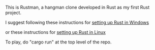 This is Rustman, a hangman clone developed in Rust as my first Rust project.

I suggest following these instructions for [setting up Rust in Windows](https://learn.microsoft.com/en-us/windows/dev-environment/rust/setup)

or these instructions for [setting up Rust in Linux](https://doc.rust-lang.org/cargo/getting-started/installation.html)

To play, do "cargo run" at the top level of the repo.